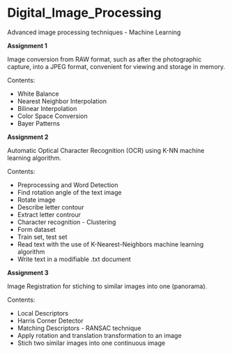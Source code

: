 # Digital_Image_Processing
Advanced image processing techniques - Machine Learning

**Assignment 1**

Image conversion from RAW format, such as after the photographic capture, into a JPEG format, convenient for viewing
and storage in memory.

Contents:
- White Balance
- Nearest Neighbor Interpolation
- Bilinear Interpolation
- Color Space Conversion
- Bayer Patterns

**Assignment 2**

Automatic Optical Character Recognition (OCR) using K-NN machine learning algorithm.

Contents:
- Preprocessing and Word Detection
- Find rotation angle of the text image
- Rotate image
- Describe letter contour
- Extract letter controur
- Character recognition - Clustering
- Form dataset
- Train set, test set
- Read text with the use of K-Nearest-Neighbors machine learning algorithm
- Write text in a modifiable .txt document


**Assignment 3**

Image Registration for stiching to similar images into one (panorama).

Contents:
- Local Descriptors
- Harris Corner Detector
- Matching Descriptors - RANSAC technique
- Apply rotation and translation transformation to an image
- Stich two similar images into one continuous image
